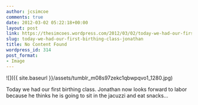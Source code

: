 ```yaml
---
author: jcsimcoe
comments: true
date: 2012-03-02 05:22:18+00:00
layout: post
link: https://thesimcoes.wordpress.com/2012/03/02/today-we-had-our-first-birthing-class-jonathan/
slug: today-we-had-our-first-birthing-class-jonathan
title: No Content Found
wordpress_id: 314
post_format:
- Image
---
```


![]({{ site.baseurl }}/assets/tumblr_m08s97zekc1qbwpqvo1_1280.jpg)

Today we had our first birthing class. Jonathan now looks forward to labor because he thinks he is going to sit in the jacuzzi and eat snacks… 
